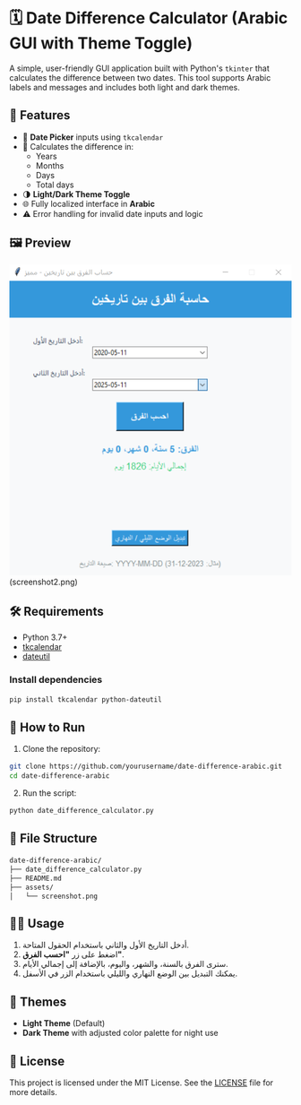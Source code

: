 
# 🗓️ Date Difference Calculator (Arabic GUI with Theme Toggle)

A simple, user-friendly GUI application built with Python's `tkinter` that calculates the difference between two dates. This tool supports Arabic labels and messages and includes both light and dark themes.

## 🌟 Features

- 📅 **Date Picker** inputs using `tkcalendar`
- 🧮 Calculates the difference in:
  - Years
  - Months
  - Days
  - Total days
- 🌗 **Light/Dark Theme Toggle**
- 🌐 Fully localized interface in **Arabic**
- ⚠️ Error handling for invalid date inputs and logic

## 🖼️ Preview

![App Screenshot](screenshot.png) (screenshot2.png)

## 🛠️ Requirements

- Python 3.7+
- [tkcalendar](https://pypi.org/project/tkcalendar/)
- [dateutil](https://pypi.org/project/python-dateutil/)

### Install dependencies

```bash
pip install tkcalendar python-dateutil
```

## 🚀 How to Run

1. Clone the repository:

```bash
git clone https://github.com/yourusername/date-difference-arabic.git
cd date-difference-arabic
```

2. Run the script:

```bash
python date_difference_calculator.py
```

## 📂 File Structure

```
date-difference-arabic/
├── date_difference_calculator.py
├── README.md
├── assets/
│   └── screenshot.png
```

## 🧑‍💻 Usage

1. أدخل التاريخ الأول والثاني باستخدام الحقول المتاحة.
2. اضغط على زر **"احسب الفرق"**.
3. سترى الفرق بالسنة، والشهر، واليوم، بالإضافة إلى إجمالي الأيام.
4. يمكنك التبديل بين الوضع النهاري والليلي باستخدام الزر في الأسفل.

## 🌙 Themes

- **Light Theme** (Default)
- **Dark Theme** with adjusted color palette for night use

## 📜 License

This project is licensed under the MIT License. See the [LICENSE](LICENSE) file for more details.
